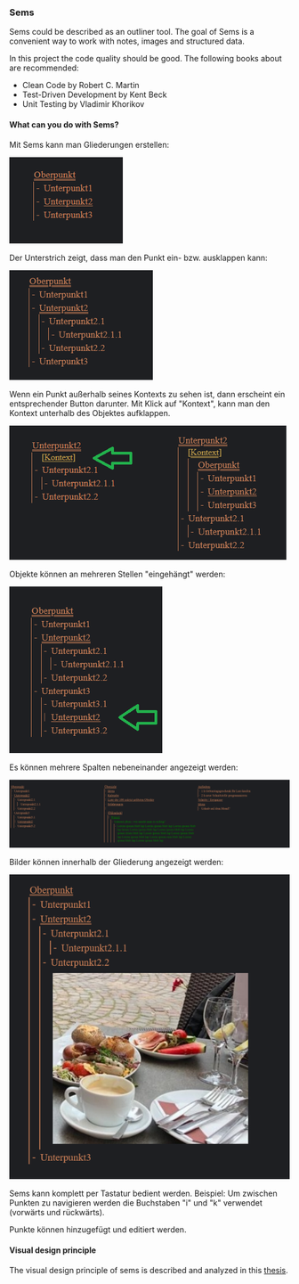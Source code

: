 ### Sems

Sems could be described as an outliner tool.
The goal of Sems is a convenient way to work with notes,
images and structured data.

In this project the code quality should be good. The following books about are recommended:

- Clean Code by Robert C. Martin
- Test-Driven Development by Kent Beck
- Unit Testing by Vladimir Khorikov

#### What can you do with Sems?

Mit Sems kann man Gliederungen erstellen:

![](documentation/images/outline.png)

Der Unterstrich zeigt, dass man den Punkt ein- bzw. ausklappen kann:

![](documentation/images/expanded.png)

Wenn ein Punkt außerhalb seines Kontexts zu sehen ist, dann erscheint ein entsprechender Button darunter.
Mit Klick auf "Kontext", kann man den Kontext unterhalb des Objektes aufklappen.

![](documentation/images/context.png)

Objekte können an mehreren Stellen "eingehängt" werden:

![](documentation/images/insert.png)

Es können mehrere Spalten nebeneinander angezeigt werden:

![](documentation/images/threeColumns.png)

Bilder können innerhalb der Gliederung angezeigt werden:

![](documentation/images/img.png)

Sems kann komplett per Tastatur bedient werden. Beispiel: Um zwischen Punkten zu navigieren werden die Buchstaben "i" und "k" verwendet (vorwärts und rückwärts).

Punkte können hinzugefügt und editiert werden.

#### Visual design principle

The visual design principle of sems is described and analyzed in this [thesis](https://www.dropbox.com/scl/fi/didrs41osq94s3agbclxn/Details-im-Kontext-anzeigen.pdf?rlkey=c374hlvzoskz4fbkevfdgfzsj&dl=0).